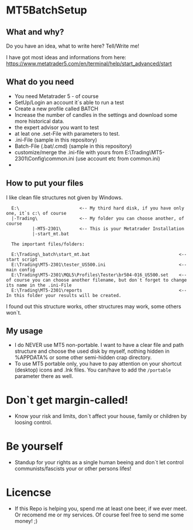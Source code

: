 # MT5BatchSetup

## What and why?

Do you have an idea, what to write here? Tell/Write me!

I have got most ideas and informations from here: https://www.metatrader5.com/en/terminal/help/start_advanced/start

## What do you need

* You need Metatrader 5 - of course
* SetUp/Login an account it`s able to run a test
* Create a new profile called BATCH
* Increase the number of candles in the settings and download some more historical data.
* the expert advisor you want to test
* at leat one .set-File with parameters to test.
* .ini-File (sample in this repository)
* Batch-File (.bat/.cmd) (sample in this repository)
* customize/merge the .ini-file with yours from E:\Trading\MT5-2301\Config\common.ini (use account etc from common.ini)
* 

## How to put your files

I like clean file structures not given by Windows.

```
  E:\                       <-- My third hard disk, if you have only one, it`s c:\ of course
  |-Trading\                <-- My folder you can choose another, of course
          |-MT5-2301\       <-- This is your Metatrader Installation
          |-start_mt.bat
          
  The important files/folders:

  E:\Trading\_batch\start_mt.bat                                  <-- start script
  E:\Trading\MT5-2301\tester_US500.ini                            <-- main config
  E:\Trading\MT5-2301\MQL5\Profiles\Tester\br504-016_US500.set    <-- of course you can choose another filename, but don`t forget to change its name in the .ini-File
  E:\Trading\MT5-2301\reports                                     <-- In this folder your results will be created.
```
          
  I found out this structure works, other structures may work, some others won`t.


## My usage

* I do NEVER use MT5 non-portable. I want to have a clear file and path structure and choose the used disk by myself, nothing hidden in %APPDATA% or some other semi-hidden crap directory.
* To use MT5 portable only, you have to pay attention on your shortcut (desktop) icons and .lnk files. You can/have to add the ```/portable``` parameter there as well.


# Don`t get margin-called!

* Know your risk and limits, don`t affect your house, family or children by loosing control.

# Be yourself

* Standup for your rights as a single human beeing and don`t let control communists/fascists your or other persons lifes!

# Licencse

* If this Repo is helping you, spend me at least one beer, if we ever meet. Or recomend me or my services. Of course feel free to send me some money! ;)
